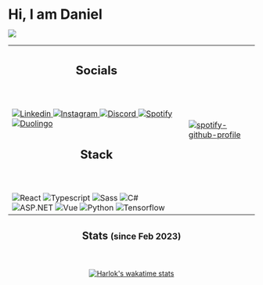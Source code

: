 <h1 style="margin-bottom: 0">Hi, I am Daniel</h1>

<main>

[![](https://komarev.com/ghpvc/?username=danielnydrle&style=for-the-badge&label=VISITORS)](https://github.com/danielnydrle)

<table id="top">
<tr>
<td>
<section id="socials">
<header>
<h2>Socials</h2>
</header>

<a href="https://www.linkedin.com/in/danielnydrle/">
    <img alt="Linkedin" src="https://img.shields.io/badge/-Linkedin-0a66c2?style=for-the-badge&logo=linkedin&logoColor=white" />
</a>
<a href="https://www.instagram.com/oseukki/">
    <img alt="Instagram" src="https://img.shields.io/badge/-Instagram-e4405f?style=for-the-badge&logo=instagram&logoColor=white" />
</a>
<a href="https://discord.com/users/699960235518984213">
<img alt="Discord" src="https://img.shields.io/badge/-Discord-7289da?style=for-the-badge&logo=discord&logoColor=white" />
</a>
<a href="https://open.spotify.com/user/31jiyf2twtkretvyhvrq3inqntya?si=a31ca10513fb47c7">
<img alt="Spotify" src="https://img.shields.io/badge/-Spotify-1ed760?style=for-the-badge&logo=spotify&logoColor=white" />
</a>
<a href="https://www.duolingo.com/profile/nydrledaniel">
<img alt="Duolingo" src="https://img.shields.io/badge/-Duolingo-58cc02?style=for-the-badge&logo=duolingo&logoColor=white" />
</a>

</section>
</td>
<td rowspan="2">
<section id="spotify">
<div id="spotify-inner">

[![spotify-github-profile](https://spotify-github-profile.vercel.app/api/view?uid=31jiyf2twtkretvyhvrq3inqntya&cover_image=true&theme=default&show_offline=true&background_color=121212&interchange=false)](https://spotify-github-profile.vercel.app/api/view?uid=31jiyf2twtkretvyhvrq3inqntya&redirect=true)

</div>
</div>
</section>
</td>
<tr>
<td>
<section id="stack">
<header>
<h2>Stack</h2>
</header>
<img alt="React" src="https://img.shields.io/badge/-React-45b8d8?style=flat-square&logo=react&logoColor=white" />
<img alt="Typescript" src="https://img.shields.io/badge/-Typescript-3178c6?style=flat-square&logo=typescript&logoColor=white">
<img alt="Sass" src="https://img.shields.io/badge/-Sass-cc6699?style=flat-square&logo=sass&logoColor=white">
<img alt="C#" src="https://img.shields.io/badge/-C%23-239120?style=flat-square&logo=c-sharp&logoColor=white">
<img alt="ASP.NET" src="https://img.shields.io/badge/-ASP.NET-512bd4?style=flat-square&logo=.net&logoColor=white">
<img alt="Vue" src="https://img.shields.io/badge/-Vue.js-4fc08d?style=flat-square&logo=vue.js&logoColor=white">
<img alt="Python" src="https://img.shields.io/badge/-Python-3776ab?style=flat-square&logo=python&logoColor=white">
<img alt="Tensorflow" src="https://img.shields.io/badge/-Tensorflow-ff6f00?style=flat-square&logo=tensorflow&logoColor=white">

</td>
</table>
</section>

<section id="stats">
<header>
<h2>Stats <small>(since Feb 2023)</small></h2>
</header>

<div class="col" align="center">

[![Harlok's wakatime stats](https://github-readme-stats.vercel.app/api/wakatime?username=oseukki&theme=radical)](https://wakatime.com/@oseukki)

</div>
</section>
</main>
